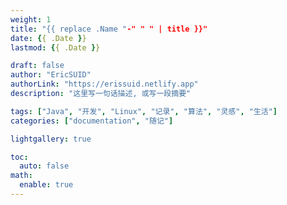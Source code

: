 ```yaml
---
weight: 1
title: "{{ replace .Name "-" " " | title }}"
date: {{ .Date }}
lastmod: {{ .Date }}

draft: false
author: "EricSUID"
authorLink: "https://erissuid.netlify.app"
description: "这里写一句话描述, 或写一段摘要"

tags: ["Java", "开发", "Linux", "记录", "算法", "灵感", "生活"]
categories: ["documentation", "随记"]

lightgallery: true

toc:
  auto: false
math:
  enable: true
---
```


